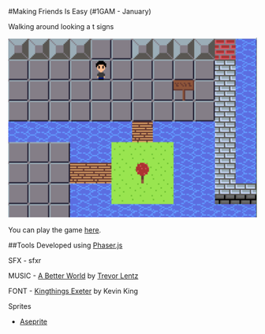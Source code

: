 #Making Friends Is Easy (#1GAM - January)

Walking around looking a t signs

![screenshot](screenshots/screenshot.png)

You can play the game [here]().

##Tools
Developed using [Phaser.js](http://phaser.io)

SFX - sfxr

MUSIC - [A Better World](http://opengameart.org/content/opengameartorg-theme-a-better-world) by [Trevor Lentz](http://opengameart.org/users/trevor-lentz) 

FONT - [Kingthings Exeter](http://www.kingthingsfonts.co.uk/fonts/fonts.htm) by Kevin King

Sprites
* [Aseprite](http://www.aseprite.org/)

